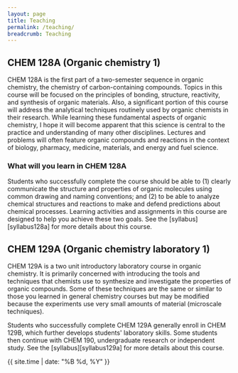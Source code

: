 ```yaml
---
layout: page
title: Teaching
permalink: /teaching/
breadcrumb: Teaching
---
```


## CHEM 128A (Organic chemistry 1)

CHEM 128A is the first part of a two-semester sequence in organic chemistry, the chemistry of carbon-containing compounds. Topics in this course will be focused on the principles of bonding, structure, reactivity, and synthesis of organic materials. Also, a significant portion of this course will address the analytical techniques routinely used by organic chemists in their research. While learning these fundamental aspects of organic chemistry, I hope it will become apparent that this science is central to the practice and understanding of many other disciplines. Lectures and problems will often feature organic compounds and reactions in the context of biology, pharmacy, medicine, materials, and energy and fuel science.

### What will you learn in CHEM 128A

Students who successfully complete the course should be able to (1) clearly communicate the structure and properties of organic molecules using common drawing and naming conventions; and (2) to be able to analyze chemical structures and reactions to make and defend predictions about chemical processes. Learning activities and assignments in this course are designed to help you achieve these two goals. See the [syllabus][syllabus128a] for more details about this course.

## CHEM 129A (Organic chemistry laboratory 1)

CHEM 129A is a two unit introductory laboratory course in organic chemistry. It is primarily concerned with introducing the tools and techniques that chemists use to synthesize and investigate the properties of organic compounds. Some of these techniques are the same or similar to those you learned in general chemistry courses but may be modified because the experiments use very small amounts of material (microscale techniques).

Students who successfully complete CHEM 129A generally enroll in CHEM 129B, which further develops students' laboratory skills. Some students then continue with CHEM 190, undergraduate research or independent study. See the [syllabus][syllabus129a] for more details about this course.

{{ site.time | date: "%B %d, %Y" }}

<!-- ## CHEM 128B (Organic chemistry 2) -->


<!-- [syllabus128a]: /teaching/syllabus-128a/

[syllabus129a]: /teaching/syllabus-129a/ -->
